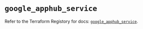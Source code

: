 # `google_apphub_service`

Refer to the Terraform Registory for docs: [`google_apphub_service`](https://registry.terraform.io/providers/hashicorp/google-beta/5.21.0/docs/resources/google_apphub_service).
